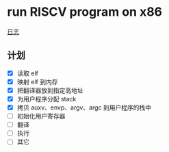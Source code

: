 # run RISCV program on x86

[日志](./log.md)

## 计划

- [x] 读取 elf
- [x] 映射 elf 到内存
- [x] 把翻译器放到指定高地址
- [x] 为用户程序分配 stack
- [x] 拷贝 auxv、envp、argv、argc 到用户程序的栈中
- [ ] 初始化用户寄存器
- [ ] 翻译
- [ ] 执行
- [ ] 其它
